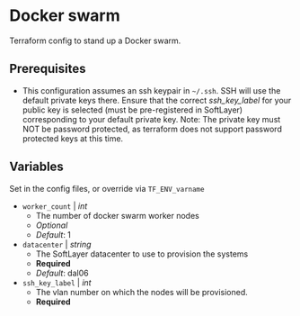 # Docker swarm

Terraform config to stand up a Docker swarm.

## Prerequisites

* This configuration assumes an ssh keypair in `~/.ssh`. SSH will use the default private keys there. Ensure that the correct *ssh_key_label* for your public key is selected (must be pre-registered in SoftLayer) corresponding to your default private key. Note: The private key must NOT be password protected, as terraform does not support password protected keys at this time.

## Variables

Set in the config files, or override via `TF_ENV_varname`

* `worker_count` | *int*
    * The number of docker swarm worker nodes
    * *Optional*
    * *Default*: 1
* `datacenter` | *string*
    * The SoftLayer datacenter to use to provision the systems
    * **Required**
    * *Default*: dal06
* `ssh_key_label` | *int*
    * The vlan number on which the nodes will be provisioned.
    * **Required**
